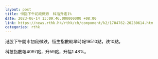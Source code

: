 ```yaml
---
layout: post
title: 恒指下午初段微跌　科指升逾1%
date: 2023-06-14 13:09:46.000000000 +08:00
link: https://news.rthk.hk/rthk/ch/component/k2/1704762-20230614.htm
categories: rthk
---
```


港股下午開市初段微跌，恒生指數較早時報19510點，跌10點。

科技指數報4097點，升59點，升幅1.48%。
